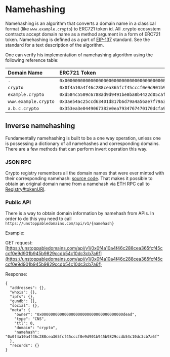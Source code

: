 # Namehashing

Namehashing is an algorithm that converts a domain name in a classical format \(like `www.example.crypto`\) to ERC721 token id. All .crypto ecosystem contracts accept domain name as a method argument in a form of ERC721 token. Namehashing is defined as a part of [EIP-137](https://github.com/ethereum/EIPs/blob/master/EIPS/eip-137.md#namehash-algorithm) standard. See the standard for a text description of the algorithm.

One can verify his implementation of namehashing algorithm using the following reference table:

| Domain Name | ERC721 Token |
| :--- | :--- |
| `.` | `0x0000000000000000000000000000000000000000000000000000000000000000` |
| `crypto` | `0x0f4a10a4f46c288cea365fcf45cccf0e9d901b945b9829ccdb54c10dc3cb7a6f` |
| `example.crypto` | `0xd584c5509c6788ad9d9491be8ba8b4422d05caf62674a98fbf8a9988eeadfb7e` |
| `www.example.crypto` | `0x3ae54ac25ccd63401d817b6d79a4a56ae7f79a332fe77a98fa0c9d10adf9b2a1` |
| `a.b.c.crypto` | `0x353ea3e0449067382e0ea7934767470170dcfa9c49b1be0fe708adc4b1f9cf13` |

## Inverse namehashing

Fundamentally namehashing is built to be a one way operation, unless one is possessing a dictionary of all namehashes and corresponding domains. There are a few methods that can perform invert operation this way.

### JSON RPC

Crypto registry remembers all the domain names that were ever minted with their corresponding namehash: [source code](https://github.com/unstoppabledomains/dot-crypto/blob/master/contracts/Registry.sol#L17). That makes it possible to obtain an original domain name from a namehash via ETH RPC call to [Registry\#tokenURI](https://github.com/unstoppabledomains/dot-crypto/blob/master/contracts/Registry.sol#L51).

### Public API

There is a way to obtain domain information by namehash from APIs. In order to do this you need to call `https://unstoppabledomains.com/api/v1/{namehash}`

Example:

GET request: [https://unstoppabledomains.com/api/v1/0x0f4a10a4f46c288cea365fcf45cccf0e9d901b945b9829ccdb54c10dc3cb7a6f](https://unstoppabledomains.com/api/v1/0x0f4a10a4f46c288cea365fcf45cccf0e9d901b945b9829ccdb54c10dc3cb7a6f)

Response:
```
{
  "addresses": {},
  "whois": {},
  "ipfs": {},
  "gundb": {},
  "social": {},
  "meta": {
    "owner": "0x000000000000000000000000000000000000dead",
    "type": "CNS",
    "ttl": 0,
    "domain": "crypto",
    "namehash": "0x0f4a10a4f46c288cea365fcf45cccf0e9d901b945b9829ccdb54c10dc3cb7a6f"
  },
  "records": {}
}
```
